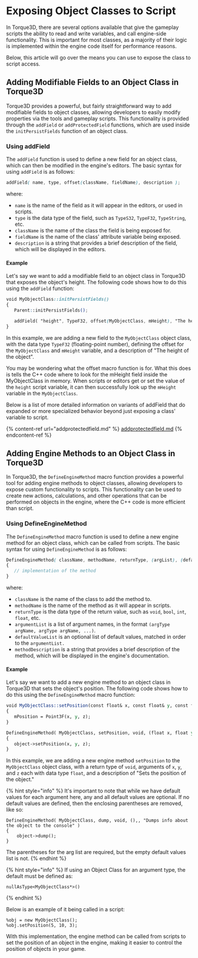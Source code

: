 # Exposing Object Classes to Script

In Torque3D, there are several options available that give the gameplay scripts the ability to read and write variables, and call engine-side functionality. This is important for most classes, as a majority of their logic is implemented within the engine code itself for performance reasons.

Below, this article will go over the means you can use to expose the class to script access.

## Adding Modifiable Fields to an Object Class in Torque3D

Torque3D provides a powerful, but fairly straightforward way to add modifiable fields to object classes, allowing developers to easily modify properties via the tools and gameplay scripts. This functionality is provided through the `addField` or `addProtectedField` functions, which are used inside the `initPersistFields` function of an object class.

### Using addField

The `addField` function is used to define a new field for an object class, which can then be modified in the engine's editors. The basic syntax for using `addField` is as follows:

```scss
addField( name, type, offset(className, fieldName), description );
```

where:

* `name` is the name of the field as it will appear in the editors, or used in scripts.
* `type` is the data type of the field, such as `TypeS32`, `TypeF32`, `TypeString`, etc.
* `className` is the name of the class the field is being exposed for.
* `fieldName` is the name of the class' attribute variable being exposed.
* `description` is a string that provides a brief description of the field, which will be displayed in the editors.

#### Example

Let's say we want to add a modifiable field to an object class in Torque3D that exposes the object's height. The following code shows how to do this using the `addField` function:

```css
void MyObjectClass::initPersistFields()
{
   Parent::initPersistFields();

   addField( "height", TypeF32, offset(MyObjectClass, mHeight), "The height of the object" );
}
```

In this example, we are adding a new field to the `MyObjectClass` object class, with the data type `TypeF32` (floating-point number), defining the offset for the `MyObjectClass` and `mHeight` variable, and a description of "The height of the object".

You may be wondering what the offset macro function is for. What this does is tells the C++ code where to look for the mHeight field inside the MyObjectClass in memory. When scripts or editors get or set the value of the `height` script variable, it can then successfully look up the `mHeight` variable in the `MyObjectClass`.

Below is a list of more detailed information on variants of addField that do expanded or more specialized behavior beyond just exposing a class' variable to script.

{% content-ref url="addprotectedfield.md" %}
[addprotectedfield.md](addprotectedfield.md)
{% endcontent-ref %}

## Adding Engine Methods to an Object Class in Torque3D

In Torque3D, the `DefineEngineMethod` macro function provides a powerful tool for adding engine methods to object classes, allowing developers to expose custom functionality to scripts. This functionality can be used to create new actions, calculations, and other operations that can be performed on objects in the engine, where the C++ code is more efficient than script.

### Using DefineEngineMethod

The `DefineEngineMethod` macro function is used to define a new engine method for an object class, which can be called from scripts. The basic syntax for using `DefineEngineMethod` is as follows:

```scss
DefineEngineMethod( className, methodName, returnType, (argList), (defaultValueList), methodDescription )
{
   // implementation of the method
}
```

where:

* `className` is the name of the class to add the method to.
* `methodName` is the name of the method as it will appear in scripts.
* `returnType` is the data type of the return value, such as `void`, `bool`, `int`, `float`, etc.
* `argumentList` is a list of argument names, in the format `(argType argName, argType argName, ...)`.
* `defaultValueList` is an optional list of default values, matched in order to the `argumentList.`
* `methodDescription` is a string that provides a brief description of the method, which will be displayed in the engine's documentation.

#### Example

Let's say we want to add a new engine method to an object class in Torque3D that sets the object's position. The following code shows how to do this using the `DefineEngineMethod` macro function:

```perl
void MyObjectClass::setPosition(const float& x, const float& y, const float& z)
{
   mPosition = Point3F(x, y, z);
}

DefineEngineMethod( MyObjectClass, setPosition, void, (float x, float y, float z), (0,0,0), "Sets the position of the object." )
{
   object->setPosition(x, y, z);
}
```

In this example, we are adding a new engine method `setPosition` to the `MyObjectClass` object class, with a return type of `void`, arguments of `x`, `y`, and `z` each with data type `float`, and a description of "Sets the position of the object."

{% hint style="info" %}
It's important to note that while we have default values for each argument here, any and all default values are optional. If no default values are defined, then the enclosing parentheses are removed, like so:

```
DefineEngineMethod( MyObjectClass, dump, void, (),, "Dumps info about the object to the console" )
{
    object->dump();
}
```

The parentheses for the arg list are required, but the empty default values list is not.
{% endhint %}

{% hint style="info" %}
If using an Object Class for an argument type, the default must be defined as:

```
nullAsType<MyObjectClass*>()
```
{% endhint %}

Below is an example of it being called in a script:

```
%obj = new MyObjectClass();
%obj.setPosition(5, 10, 3);
```

With this implementation, the engine method can be called from scripts to set the position of an object in the engine, making it easier to control the position of objects in your game.
